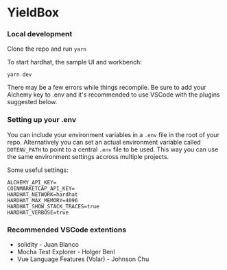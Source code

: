# YieldBox

### Local development

Clone the repo and run `yarn`

To start hardhat, the sample UI and workbench:

`yarn dev`

There may be a few errors while things recompile. Be sure to add your Alchemy key to .env and it's recommended to use VSCode with the plugins suggested below.

### Setting up your .env

You can include your environment variables in a `.env` file in the root of your repo. Alternatively you can set an actual environment variable called `DOTENV_PATH` to point to a central `.env` file to be used. This way you can use the same environment settings accross multiple projects.

Some useful settings:

```
ALCHEMY_API_KEY=
COINMARKETCAP_API_KEY=
HARDHAT_NETWORK=hardhat
HARDHAT_MAX_MEMORY=4096
HARDHAT_SHOW_STACK_TRACES=true
HARDHAT_VERBOSE=true
```

### Recommended VSCode extentions

-   solidity - Juan Blanco
-   Mocha Test Explorer - Holger Benl
-   Vue Language Features (Volar) - Johnson Chu
